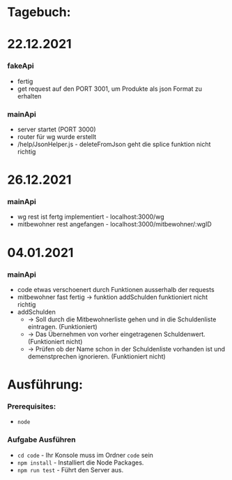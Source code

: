 # Tagebuch:

# 22.12.2021
### fakeApi 
* fertig
* get request auf den PORT 3001, um Produkte als json Format zu erhalten
### mainApi 
* server startet (PORT 3000)
* router für wg wurde erstellt
* /help/JsonHelper.js - deleteFromJson geht die splice funktion nicht richtig

# 26.12.2021
### mainApi
* wg rest ist fertg implementiert - localhost:3000/wg
* mitbewohner rest angefangen - localhost:3000/mitbewohner/:wgID

# 04.01.2021
### mainApi
* code etwas verschoenert durch Funktionen ausserhalb der requests
* mitbewohner fast fertig -> funktion addSchulden funktioniert nicht richtig
* addSchulden
    *  -> Soll durch die Mitbewohnerliste gehen und in die Schuldenliste eintragen. (Funktioniert)
    *  -> Das Übernehmen von vorher eingetragenen Schuldenwert. (Funktioniert nicht)
    *  -> Prüfen ob der Name schon in der Schuldenliste vorhanden ist und demenstprechen ignorieren. (Funktioniert nicht)


# Ausführung:
### Prerequisites:
* ```node```
### Aufgabe Ausführen
* ```cd code``` - Ihr Konsole muss im Ordner ```code``` sein
* ```npm install``` - Installiert die Node Packages.
* ```npm run test``` - Führt den Server aus.
